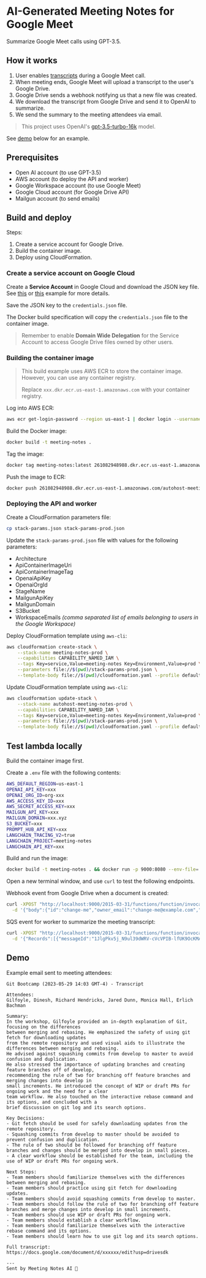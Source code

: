 # AI-Generated Meeting Notes for Google Meet

Summarize Google Meet calls using GPT-3.5.

## How it works

1. User enables [transcripts](https://support.google.com/meet/answer/12849897?hl=en) during a Google Meet call.
2. When meeting ends, Google Meet will upload a transcript to the user's Google Drive.
3. Google Drive sends a webhook notifying us that a new file was created.
4. We download the transcript from Google Drive and send it to OpenAI to summarize.
5. We send the summary to the meeting attendees via email.

>This project uses OpenAI's [gpt-3.5-turbo-16k](https://platform.openai.com/docs/models/gpt-3-5) model.

See [demo](#demo) below for an example.

## Prerequisites

- Open AI account (to use GPT-3.5)
- AWS account (to deploy the API and worker)
- Google Workspace account (to use Google Meet)
- Google Cloud account (for Google Drive API)
- Mailgun account (to send emails)

## Build and deploy

Steps:

1. Create a service account for Google Drive.
2. Build the container image.
3. Deploy using CloudFormation.

### Create a service account on Google Cloud

Create a **Service Account** in Google Cloud and download the JSON key file.
See [this](https://docs.mithi.com/home/preparation-for-googleworkspace-by-enabling-domain-wide-delegation-using-oauth-service) or [this](https://medium.com/swlh/google-drive-push-notification-b62e2e2b3df4) example for more details.

Save the JSON key to the `credentials.json` file.

The Docker build specification will copy the `credentials.json` file to the container image.

>Remember to enable **Domain Wide Delegation** for the Service Account to access Google Drive files owned by other users.


### Building the container image

> This build example uses AWS ECR to store the container image. However, you can use any container registry.
> 
> Replace `xxx.dkr.ecr.us-east-1.amazonaws.com` with your container registry.

Log into AWS ECR:

```bash
aws ecr get-login-password --region us-east-1 | docker login --username AWS --password-stdin 261082948988.dkr.ecr.us-east-1.amazonaws.com
```

Build the Docker image:

```bash
docker build -t meeting-notes .
```

Tag the image:

```bash
docker tag meeting-notes:latest 261082948988.dkr.ecr.us-east-1.amazonaws.com/autohost-meeting-notes:latest
```

Push the image to ECR:

```bash
docker push 261082948988.dkr.ecr.us-east-1.amazonaws.com/autohost-meeting-notes:latest
```

### Deploying the API and worker

Create a CloudFormation parameters file:

```bash
cp stack-params.json stack-params-prod.json
```

Update the `stack-params-prod.json` file with values for the following parameters:

- Architecture
- ApiContainerImageUri
- ApiContainerImageTag
- OpenaiApiKey
- OpenaiOrgId
- StageName
- MailgunApiKey
- MailgunDomain
- S3Bucket
- WorkspaceEmails *(comma separated list of emails belonging to users in the Google Workspace)*

Deploy CloudFormation template using `aws-cli`:

```bash
aws cloudformation create-stack \
    --stack-name meeting-notes-prod \
    --capabilities CAPABILITY_NAMED_IAM \
    --tags Key=service,Value=meeting-notes Key=Environment,Value=prod \
    --parameters file://$(pwd)/stack-params-prod.json \
    --template-body file://$(pwd)/cloudformation.yaml --profile default
```

Update CloudFormation template using `aws-cli`:

```bash
aws cloudformation update-stack \
    --stack-name autohost-meeting-notes-prod \
    --capabilities CAPABILITY_NAMED_IAM \
    --tags Key=service,Value=meeting-notes Key=Environment,Value=prod \
    --parameters file://$(pwd)/stack-params-prod.json \
    --template-body file://$(pwd)/cloudformation.yaml --profile default
```

## Test lambda locally

Build the container image first.

Create a `.env` file with the following contents:

```bash
AWS_DEFAULT_REGION=us-east-1
OPENAI_API_KEY=xxx
OPENAI_ORG_ID=org-xxx
AWS_ACCESS_KEY_ID=xxx
AWS_SECRET_ACCESS_KEY=xxx
MAILGUN_API_KEY=xxx
MAILGUN_DOMAIN=xxx.xyz
S3_BUCKET=xxx
PROMPT_HUB_API_KEY=xxx
LANGCHAIN_TRACING_V2=true
LANGCHAIN_PROJECT=meeting-notes
LANGCHAIN_API_KEY=xxx
````

Build and run the image:

```bash
docker build -t meeting-notes . && docker run -p 9000:8080 --env-file=.env --rm meeting-notes
```

Open a new terminal window, and use `curl` to test the following endpoints.

Webhook event from Google Drive when a document is created:

```bash
curl -XPOST "http://localhost:9000/2015-03-31/functions/function/invocations" \
  -d '{"body":{"id":"change-me","owner_email":"change-me@example.com","title":"Test - Transcript"}}'
```

SQS event for worker to summarize the meeting transcript:

```bash
curl -XPOST "http://localhost:9000/2015-03-31/functions/function/invocations" \
  -d '{"Records":[{"messageId":"1JlgPkv5j_N9ul39dWRV-cVcVPIB-lfUK9OcKMALhxgg","body":"{\"title\":\"Example Meeting (2023-05-26 12:38 GMT-4) - Transcript\",\"id\":\"1JlgPkv5j_N9ul39dWRV-cVcVPIB-lfUK9OcKMALhxgg\",\"link\":\"https://docs.google.com/document/d/change-me/edit?usp=drivesdk\",\"owner_email\":\"roy@autohost.ai\"}","attributes":{"ApproximateReceiveCount":"1","AWSTraceHeader":"Root=1-6470f9b0-xxxx;Parent=xxxx;Sampled=0;Lineage=85108a56:0","SentTimestamp":"1685125554295","SenderId":"change-me:meeting-notes-prod-api","ApproximateFirstReceiveTimestamp":"1685125554296"},"messageAttributes":{},"md5OfBody":"11268099d001110f04757778362ddb11","eventSource":"aws:sqs","eventSourceARN":"arn:aws:sqs:us-east-1:change-me:meeting-notes-prod-prod-queue","awsRegion":"us-east-1"}]}'
```

## Demo

Example email sent to meeting attendees:

```text
Git Bootcamp (2023-05-29 14:03 GMT-4) - Transcript

Attendees:
Gilfoyle, Dinesh, Richard Hendricks, Jared Dunn, Monica Hall, Erlich Bachman 

Summary:
In the workshop, Gilfoyle provided an in-depth explanation of Git, focusing on the differences 
between merging and rebasing. He emphasized the safety of using git fetch for downloading updates 
from the remote repository and used visual aids to illustrate the differences between merging and rebasing. 
He advised against squashing commits from develop to master to avoid confusion and duplication. 
He also stressed the importance of updating branches and creating feature branches off of develop, 
recommending the rule of two for branching off feature branches and merging changes into develop in 
small increments. He introduced the concept of WIP or draft PRs for ongoing work and the need for a clear 
team workflow. He also touched on the interactive rebase command and its options, and concluded with a 
brief discussion on git log and its search options.

Key Decisions:
- Git fetch should be used for safely downloading updates from the remote repository.
- Squashing commits from develop to master should be avoided to prevent confusion and duplication.
- The rule of two should be followed for branching off feature branches and changes should be merged into develop in small pieces.
- A clear workflow should be established for the team, including the use of WIP or draft PRs for ongoing work.

Next Steps:
- Team members should familiarize themselves with the differences between merging and rebasing.
- Team members should practice using git fetch for downloading updates.
- Team members should avoid squashing commits from develop to master.
- Team members should follow the rule of two for branching off feature branches and merge changes into develop in small increments.
- Team members should use WIP or draft PRs for ongoing work.
- Team members should establish a clear workflow.
- Team members should familiarize themselves with the interactive rebase command and its options.
- Team members should learn how to use git log and its search options.

Full transcript:
https://docs.google.com/document/d/xxxxxx/edit?usp=drivesdk

---
Sent by Meeting Notes AI 🤖
```